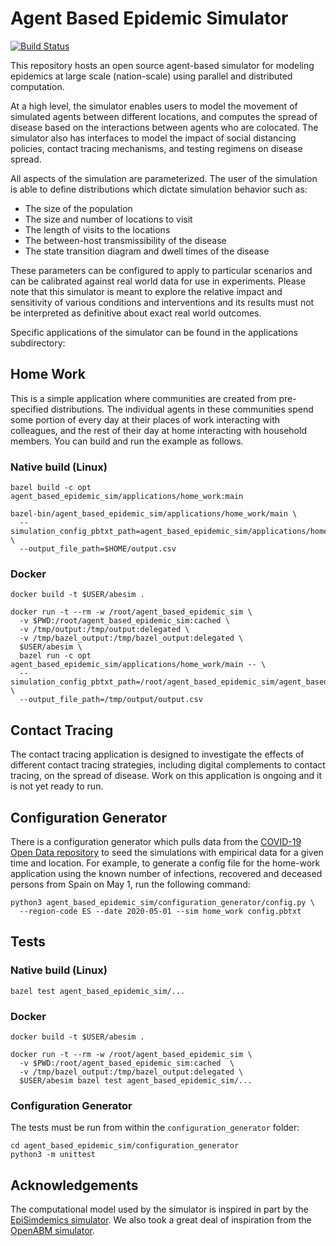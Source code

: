 # Agent Based Epidemic Simulator

[![Build Status](https://travis-ci.org/google-research/agent-based-epidemic-sim.svg?branch=develop)](https://travis-ci.org/google-research/agent-based-epidemic-sim/branches)

This repository hosts an open source agent-based simulator for modeling
epidemics at large scale (nation-scale) using parallel and distributed
computation.

At a high level, the simulator enables users to model the movement of simulated
agents between different locations, and computes the spread of disease based on
the interactions between agents who are colocated. The simulator also has
interfaces to model the impact of social distancing policies, contact tracing
mechanisms, and testing regimens on disease spread.

All aspects of the simulation are parameterized. The user of the simulation is
able to define distributions which dictate simulation behavior such as:

*   The size of the population
*   The size and number of locations to visit
*   The length of visits to the locations
*   The between-host transmissibility of the disease
*   The state transition diagram and dwell times of the disease

These parameters can be configured to apply to particular scenarios and can be
calibrated against real world data for use in experiments. Please note that this
simulator is meant to explore the relative impact and sensitivity of various
conditions and interventions and its results must not be interpreted as
definitive about exact real world outcomes.

Specific applications of the simulator can be found in the applications
subdirectory:

## Home Work

This is a simple application where communities are created from pre-specified
distributions. The individual agents in these communities spend some portion of
every day at their places of work interacting with colleagues, and the rest of
their day at home interacting with household members. You can build and run the
example as follows.

### Native build (Linux)

```shell
bazel build -c opt agent_based_epidemic_sim/applications/home_work:main

bazel-bin/agent_based_epidemic_sim/applications/home_work/main \
  --simulation_config_pbtxt_path=agent_based_epidemic_sim/applications/home_work/config.pbtxt \
  --output_file_path=$HOME/output.csv
```

### Docker

```shell
docker build -t $USER/abesim .

docker run -t --rm -w /root/agent_based_epidemic_sim \
  -v $PWD:/root/agent_based_epidemic_sim:cached \
  -v /tmp/output:/tmp/output:delegated \
  -v /tmp/bazel_output:/tmp/bazel_output:delegated \
  $USER/abesim \
  bazel run -c opt agent_based_epidemic_sim/applications/home_work/main -- \
  --simulation_config_pbtxt_path=/root/agent_based_epidemic_sim/agent_based_epidemic_sim/applications/home_work/config.pbtxt \
  --output_file_path=/tmp/output/output.csv
```

## Contact Tracing

The contact tracing application is designed to investigate the effects of
different contact tracing strategies, including digital complements to contact
tracing, on the spread of disease. Work on this application is ongoing and it is
not yet ready to run.

## Configuration Generator

There is a configuration generator which pulls data from the
[COVID-19 Open Data repository][3] to seed the simulations with empirical data
for a given time and location. For example, to generate a config file for the
home-work application using the known number of infections, recovered and
deceased persons from Spain on May 1, run the following command:
```shell
python3 agent_based_epidemic_sim/configuration_generator/config.py \
  --region-code ES --date 2020-05-01 --sim home_work config.pbtxt
```

## Tests

### Native build (Linux)
```shell
bazel test agent_based_epidemic_sim/...
```

### Docker
```shell
docker build -t $USER/abesim .

docker run -t --rm -w /root/agent_based_epidemic_sim \
  -v $PWD:/root/agent_based_epidemic_sim:cached  \
  -v /tmp/bazel_output:/tmp/bazel_output:delegated \
  $USER/abesim bazel test agent_based_epidemic_sim/...
```

### Configuration Generator
The tests must be run from within the `configuration_generator` folder:
```shell
cd agent_based_epidemic_sim/configuration_generator
python3 -m unittest
```

## Acknowledgements

The computational model used by the simulator is inspired in part by the
[EpiSimdemics simulator][1].  We also took a great deal of inspiration from the
[OpenABM simulator][2].

[1]: http://charm.cs.uiuc.edu/research/episim
[2]: https://github.com/BDI-pathogens/OpenABM-Covid19
[3]: https://github.com/GoogleCloudPlatform/covid-19-open-data
